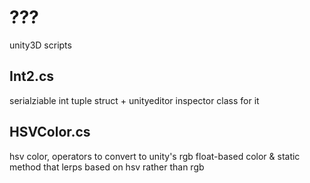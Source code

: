 # ???
unity3D scripts

## Int2.cs
serialziable int tuple struct + unityeditor inspector class for it

## HSVColor.cs
hsv color, operators to convert to unity's rgb float-based color & static method that lerps based on hsv rather than rgb

